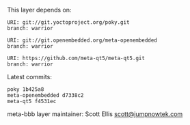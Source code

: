 This layer depends on:

    URI: git://git.yoctoproject.org/poky.git
    branch: warrior

    URI: git://git.openembedded.org/meta-openembedded
    branch: warrior

    URI: https://github.com/meta-qt5/meta-qt5.git
    branch: warrior

Latest commits:

    poky 1b425a8
    meta-openembedded d7338c2
    meta-qt5 f4531ec

meta-bbb layer maintainer: Scott Ellis <scott@jumpnowtek.com>
